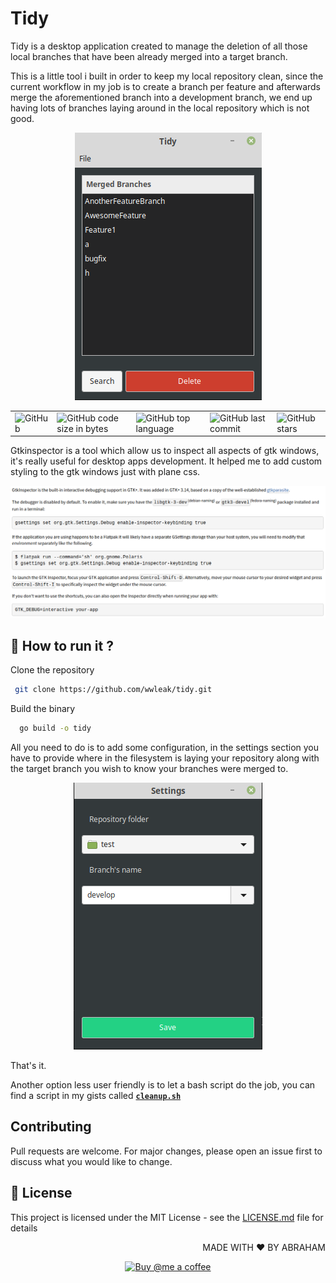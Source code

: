 # Tidy

Tidy is a desktop application created to manage the deletion of all those local branches that have been already merged into a target branch.

This is a little tool i built in order to keep my local repository clean, since the current workflow in my job is to create a branch per feature and afterwards merge the aforementioned branch into a development branch, we end up having lots of branches laying around in the local repository which is not good.

<p align="center">
  <img src="./assets/tidy.png" alt="tidy" />  
</p>

<table border="0" cellspacing="0" cellpadding="0" style="border-collapse: collapse; border: none;">
  <tr>
    <td><img alt="GitHub" src="https://img.shields.io/github/license/wwleak/tidy?style=for-the-badge"></td>
    <td><img alt="GitHub code size in bytes" src="https://img.shields.io/github/languages/code-size/wwleak/tidy?style=for-the-badge"></td>
    <td><img alt="GitHub top language" src="https://img.shields.io/github/languages/top/wwleak/tidy?style=for-the-badge"></td>
    <td><img alt="GitHub last commit" src="https://img.shields.io/github/last-commit/wwleak/tidy?style=for-the-badge"></td>
    <td><img alt="GitHub stars" src="https://img.shields.io/github/stars/wwleak/tidy?style=for-the-badge"></td>
  </tr>
</table>

Gtkinspector is a tool which allow us to inspect all aspects of gtk windows, it's really useful for desktop apps development. It helped me to add custom styling to the gtk windows just with plane css.

<p align="center">
  <img src="assets/inspector.png" name="inspector" />
</p>

## :rocket: How to run it ?

Clone the repository

```bash
 git clone https://github.com/wwleak/tidy.git
```
Build the binary

```bash
  go build -o tidy
```

All you need to do is to add some configuration, in the settings section you have to provide where in the filesystem is laying your repository along with the target branch you wish to know your branches were merged to.

<p align="center">
  <img src="assets/settings.png" name="inspector" />
</p>

That's it.

Another option less user friendly is to let a bash script do the job, you can find a script in my gists
called [**`cleanup.sh`**](https://gist.github.com/wwleak/0f6238417e64512f81c1f40759115b3e)

## Contributing
Pull requests are welcome. For major changes, please open an issue first to discuss what you would like to change.

## :pushpin: License

This project is licensed under the MIT License - see the [LICENSE.md](LICENSE.md) file for details

<p align="right">MADE WITH ❤ BY ABRAHAM</p>

<p align="center">
  <a href="https://www.buymeacoffee.com/acedeno">
    <img src="https://cdn.buymeacoffee.com/buttons/default-orange.png" alt="Buy @me a coffee" width="232" height="50" />
  </a>
</p>
